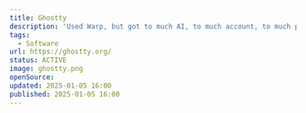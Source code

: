 ```yaml
---
title: Ghostty
description: 'Used Warp, but got to much AI, to much account, to much pushy in updates and it was slow. Giving Ghostty now a shot.'
tags:
  - Software
url: https://ghostty.org/
status: ACTIVE
image: ghostty.png
openSource:
updated: 2025-01-05 16:00
published: 2025-01-05 16:00
---
```

